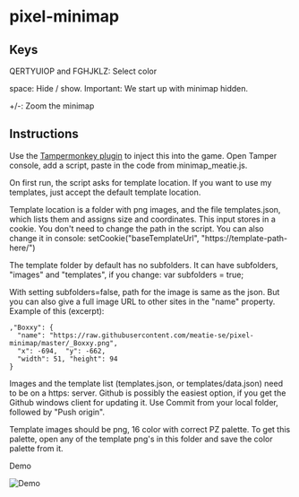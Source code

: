 # pixel-minimap

## Keys

QERTYUIOP and FGHJKLZ: Select color

space: Hide / show.  Important: We start up with minimap hidden.

+/-: Zoom the minimap

## Instructions

Use the [Tampermonkey plugin](https://chrome.google.com/webstore/detail/tampermonkey/dhdgffkkebhmkfjojejmpbldmpobfkfo) to inject this into the game. Open Tamper console, add a script, paste in the code from minimap_meatie.js.

On first run, the script asks for template location. If you want to use my templates, just accept the default template location.

Template location is a folder with png images, and the file templates.json, which lists them and assigns size and coordinates. This input stores in a cookie. You don't need to change the path in the script. You can also change it in console:
setCookie("baseTemplateUrl", "https://template-path-here/")

The template folder by default has no subfolders. It can have subfolders, "images" and "templates", if you change:
var subfolders = true;

With setting subfolders=false, path for the image is same as the json.
But you can also give a full image URL to other sites in the "name" property. Example of this (excerpt):
```
,"Boxxy": {
  "name": "https://raw.githubusercontent.com/meatie-se/pixel-minimap/master/_Boxxy.png",
  "x": -694,  "y": -662,
  "width": 51, "height": 94
}
```

Images and the template list (templates.json, or templates/data.json) need to be on a https: server.
Github is possibly the easiest option, if you get the Github windows client for updating it.
Use Commit from your local folder, followed by "Push origin".

Template images should be png, 16 color with correct PZ palette. To get this palette, open any of the template png's in this folder and save the color palette from it.

Demo

![Demo](demo.png)
